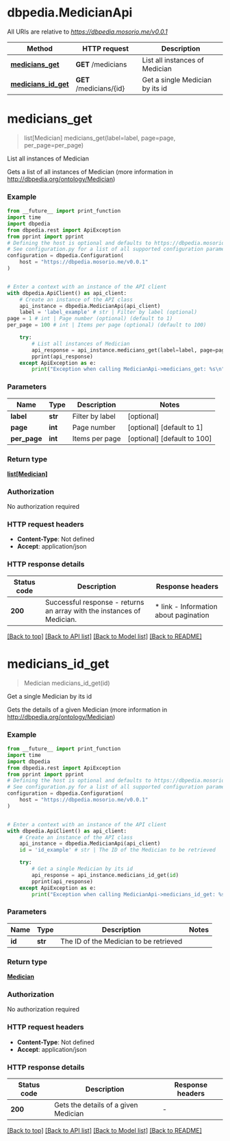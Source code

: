 # dbpedia.MedicianApi

All URIs are relative to *https://dbpedia.mosorio.me/v0.0.1*

Method | HTTP request | Description
------------- | ------------- | -------------
[**medicians_get**](MedicianApi.md#medicians_get) | **GET** /medicians | List all instances of Medician
[**medicians_id_get**](MedicianApi.md#medicians_id_get) | **GET** /medicians/{id} | Get a single Medician by its id


# **medicians_get**
> list[Medician] medicians_get(label=label, page=page, per_page=per_page)

List all instances of Medician

Gets a list of all instances of Medician (more information in http://dbpedia.org/ontology/Medician)

### Example

```python
from __future__ import print_function
import time
import dbpedia
from dbpedia.rest import ApiException
from pprint import pprint
# Defining the host is optional and defaults to https://dbpedia.mosorio.me/v0.0.1
# See configuration.py for a list of all supported configuration parameters.
configuration = dbpedia.Configuration(
    host = "https://dbpedia.mosorio.me/v0.0.1"
)


# Enter a context with an instance of the API client
with dbpedia.ApiClient() as api_client:
    # Create an instance of the API class
    api_instance = dbpedia.MedicianApi(api_client)
    label = 'label_example' # str | Filter by label (optional)
page = 1 # int | Page number (optional) (default to 1)
per_page = 100 # int | Items per page (optional) (default to 100)

    try:
        # List all instances of Medician
        api_response = api_instance.medicians_get(label=label, page=page, per_page=per_page)
        pprint(api_response)
    except ApiException as e:
        print("Exception when calling MedicianApi->medicians_get: %s\n" % e)
```

### Parameters

Name | Type | Description  | Notes
------------- | ------------- | ------------- | -------------
 **label** | **str**| Filter by label | [optional] 
 **page** | **int**| Page number | [optional] [default to 1]
 **per_page** | **int**| Items per page | [optional] [default to 100]

### Return type

[**list[Medician]**](Medician.md)

### Authorization

No authorization required

### HTTP request headers

 - **Content-Type**: Not defined
 - **Accept**: application/json

### HTTP response details
| Status code | Description | Response headers |
|-------------|-------------|------------------|
**200** | Successful response - returns an array with the instances of Medician. |  * link - Information about pagination <br>  |

[[Back to top]](#) [[Back to API list]](../README.md#documentation-for-api-endpoints) [[Back to Model list]](../README.md#documentation-for-models) [[Back to README]](../README.md)

# **medicians_id_get**
> Medician medicians_id_get(id)

Get a single Medician by its id

Gets the details of a given Medician (more information in http://dbpedia.org/ontology/Medician)

### Example

```python
from __future__ import print_function
import time
import dbpedia
from dbpedia.rest import ApiException
from pprint import pprint
# Defining the host is optional and defaults to https://dbpedia.mosorio.me/v0.0.1
# See configuration.py for a list of all supported configuration parameters.
configuration = dbpedia.Configuration(
    host = "https://dbpedia.mosorio.me/v0.0.1"
)


# Enter a context with an instance of the API client
with dbpedia.ApiClient() as api_client:
    # Create an instance of the API class
    api_instance = dbpedia.MedicianApi(api_client)
    id = 'id_example' # str | The ID of the Medician to be retrieved

    try:
        # Get a single Medician by its id
        api_response = api_instance.medicians_id_get(id)
        pprint(api_response)
    except ApiException as e:
        print("Exception when calling MedicianApi->medicians_id_get: %s\n" % e)
```

### Parameters

Name | Type | Description  | Notes
------------- | ------------- | ------------- | -------------
 **id** | **str**| The ID of the Medician to be retrieved | 

### Return type

[**Medician**](Medician.md)

### Authorization

No authorization required

### HTTP request headers

 - **Content-Type**: Not defined
 - **Accept**: application/json

### HTTP response details
| Status code | Description | Response headers |
|-------------|-------------|------------------|
**200** | Gets the details of a given Medician |  -  |

[[Back to top]](#) [[Back to API list]](../README.md#documentation-for-api-endpoints) [[Back to Model list]](../README.md#documentation-for-models) [[Back to README]](../README.md)

